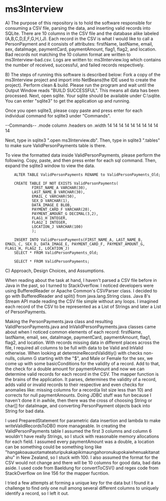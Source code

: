 # ms3Interview

A)
The purpose of this repository is to hold the software responsible for consuming a CSV file, parsing the data, and inserting valid records into SQLite. There are 10 columns in the CSV file and the database alike labeled (A,B,C,D,E,F,G,H,I,J). Each record in the CSV is what I would like to call a PersonPayment and it consists of attributes: firstName, lastName, email, sex, dataImage, paymentCard, paymentAmount, flag1, flag2, and location. Bad records not matching the 10 column format are written to ms3Interview-bad.csv. Logs are written to: ms3Interview.log which contains the number of received, successful, and failed records respectively.

B)
The steps of running this software is described below:
Fork a copy of the ms3Interview project and import into NetBeans(the IDE used to create the project).
Perform clean & build.
Please run the program and wait until the Output Window reads "BUILD SUCCESSFUL". This means all data has been processed.
Next, open sqlite. Your sqlite should be available under C:\sqlite. You can enter "sqlite3" to get the application up and running. 

Once you open sqlite3, please copy paste and press enter for each individual command for sqlite3 under "Commands".

--Commands--
.mode column
.headers on
.width 14 14 14 14 14 14 14 14 14 14

Next, type in sqlite3 ".open ms3Interview.db".
Then, type in sqlite3 ".tables" to make sure ValidPersonPayments table is there.

To view the formatted data inside ValidPersonPayments, please perform the following.
Copy, paste, and then press enter for each sql command.
Then, expand the sqlite3 window to view the data.

		ALTER TABLE ValidPersonPayments RENAME to ValidPersonPayments_Old;
		
		CREATE TABLE IF NOT EXISTS ValidPersonPayments(
                FIRST_NAME_A VARCHAR(30),
                LAST_NAME_B VARCHAR(30),
                EMAIL_C VARCHAR(50),
                SEX_D VARCHAR(1),
                DATA_IMAGE_E BLOB,
                PAYMENT_CARD_F VARCHAR(20),
                PAYMENT_AMOUNT_G DECIMAL(3,2),
                FLAG1_H INTEGER,
                FLAG2_I INTEGER,
                LOCATION_J VARCHAR(100)
                );
		
		INSERT INTO ValidPersonPayments(FIRST_NAME_A, LAST_NAME_B, EMAIL_C, SEX_D, DATA_IMAGE_E, PAYMENT_CARD_F, PAYMENT_AMOUNT_G, FLAG1_H, FLAG2_I, LOCATION_J)
		SELECT * FROM ValidPersonPayments_Old;
		
		SELECT * FROM ValidPersonPayments;

C)
Approach, Design Choices, and Assumptions.

When reading about the task at hand, I haven't parsed a CSV file before in Java in the past, so I turned to StackOverflow.
I noticed developers were using BufferedReader or Apache Common's CSVParser class. I decided to go with BufferedReader and split() from java.lang.String class. Java 8's Stream API made reading the CSV file simple without any loops. I imagined each record of the CSV to be represented as a List of Strings and later a List of PersonPayments. 

Making the PersonPayments.java class and resulting ValidPersonPayments.java and InValidPersonPayments.java classes came about when I noticed common elements of each record: firstName, lastName, email, sex, dataImage, paymentCard, paymentAmount, flag1, flag2, and location. With records missing data in different places across the file, I required all columns to be full with data to be Valid and InValid otherwise. When looking at determineRecordValiditiy() with checks non-nulls, column G starting with the "$", and Male or Female for the sex, we come up with some basicConditions for the validity of a record. Add to that, the check for a double amount for paymentAmount and now we can determine valid records for each record in the CSV. The mapper function is the brains of the application. It parses, determines the validity of a record, adds valid or invalid records to their respective and even checks for anomalies like: missing columns for a record(a list size less than 10) and corrects for null paymentAmounts.
Doing JDBC stuff was fun because I haven't done it in awhile, then there was the cross of choosing String or char[] for dataImage, and converting PersonPayment objects back into String for bad data.


I used PreparedStatement for parametric data insertion and lambda to make writeValidRecordsToDB() more manageable.
In creating the ValidPersonPayments table I assumed the first 3 columns and column 6 wouldn't have really Strings, so I stuck with reasonable memory allocations for each field. I assumed every paymentAmount was a double, a location can be something could be something long like "hangakoauauotamateaturipukakapikimaungahoronukupokaiwhenuakitanatahu" in New Zealand, so I stuck with 100. I also assumed the format for the CSV would not change and there will be 10 columns for good data, bad data aside. I used code from Baeldung for convertToCSV() and regex code from StackOverflow on line 156 for the mapper fucntion.

I tried a few attempts at forming a unique key for the data but I found it a challenge to find only one null among several different columns to uniquely identify a record, so I left it out.

